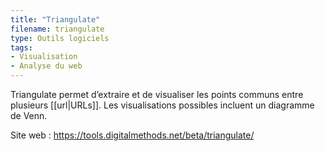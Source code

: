 ```yaml
---
title: "Triangulate"
filename: triangulate
type: Outils logiciels
tags:
- Visualisation
- Analyse du web
---
```


Triangulate permet d’extraire et de visualiser les points communs entre plusieurs [[url|URLs]]. Les visualisations possibles incluent un diagramme de Venn.

Site web : <https://tools.digitalmethods.net/beta/triangulate/>

